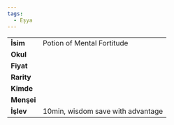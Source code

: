 ```yaml
---  
tags:
  - Eşya  
---  
```

  
|  |  |  
|---|---|  
| **İsim** | Potion of Mental Fortitude|  
| **Okul** | |  
| **Fiyat** | |  
| **Rarity** | |  
| **Kimde** | |  
| **Menşei** | |  
| **İşlev** | 10min, wisdom save with advantage|  
